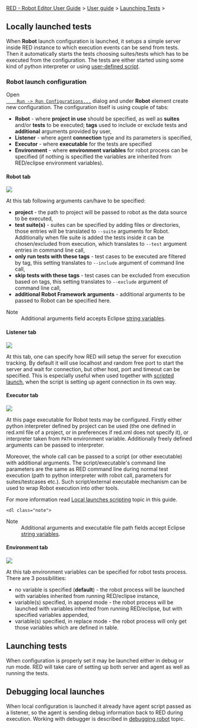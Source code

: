 <html>
<head>
<link href="PLUGINS_ROOT/org.robotframework.ide.eclipse.main.plugin.doc.user/help/style.css" rel="stylesheet" type="text/css"/>
</head>
<body>
<a href="index.html">RED - Robot Editor User Guide</a> &gt; <a href="user_guide/user_guide.html">User guide</a> &gt; <a href="user_guide/launching.html">Launching Tests</a> &gt; 
	<h2>Locally launched tests</h2>
<p>When <b>Robot</b> launch configuration is launched, it setups a simple server inside RED instance to which 
	execution events can be send from tests. Then it automatically starts the tests choosing suites/tests which
	has to be executed from the configuration. The tests are either started using some kind of python interpreter
	or using <a href="local_launch_scripting.html">user-defined script</a>.
	</p>
<h3>Robot launch configuration</h3>
<p>Open 
	<code><a class="command" href="javascript:executeCommand('org.eclipse.debug.ui.commands.OpenRunConfigurations')">
	Run -&gt; Run Configurations...</a></code> dialog and under <b>Robot</b> element create new configuration. The
	configuration itself is using couple of tabs:
	</p>
<ul>
<li><b>Robot</b> - where <b>project in use</b> should be specified, as well as <b>suites</b> and/or 
		<b>tests</b> to be executed; <b>tags</b> used to include or exclude tests and <b>additional</b> 
		arguments provided by user,
		</li>
<li><b>Listener</b> - where agent <b>connection</b> type and its parameters is specified,
		</li>
<li><b>Executor</b> - where <b>executable</b> for the tests are specified
		<li><b>Environment</b> - where <b>environment variables</b> for robot process can be specified (if nothing is
		specified the variables are inherited from RED/eclipse environment variables).
	</li></li></ul>
<h4>Robot tab</h4>
<img src="images/local_config_robot.png"/>
<p>At this tab following arguments can/have to be specified:
	</p>
<ul>
<li><b>project</b> - the path to project will be passed to robot as the data source to be executed,
		</li>
<li><b>test suite(s)</b> - suites can be specified by adding files or directories, those entries will
		be translated to <code>--suite</code> arguments for Robot. Additionally when file suite is added
		the tests inside it can be chosen/excluded from execution, which translates to <code>--test</code> argument entries
		in command line call,
		</li>
<li><b>only run tests with these tags</b> - test cases to be executed are filtered by tag, this setting
		translates to <code>--include</code> argument of command line call,
		</li>
<li><b>skip tests with these tags</b> - test cases can be excluded from execution based on tags,
		this setting translates to <code>--exclude</code> argument of command line call,
		</li>
<li><b>additional Robot Framework arguments</b> - additional arguments to be passed to Robot 
		can be specified here.
		</li>
</ul>
<dl class="note">
<dt>Note</dt>
<dd>Additional arguments field accepts Eclipse <a href="string_substitution.html">string variables</a>.</dd>
</dl>
<h4>Listener tab</h4>
<img src="images/local_config_listener.png"/>
<p>At this tab, one can specify how RED will setup the server for execution tracking. By default it 
	will use localhost and random free port to start the server and wait for connection, but
	other host, port and timeout can be specified. This is especially useful when used together with 
	<a href="local_launch_scripting.html">scripted launch</a>, when the script is setting up agent connection 
	in its own way.
	</p>
<h4>Executor tab</h4>
<img src="images/local_config_exec.png"/>
<p>At this page executable for Robot tests may be configured. Firstly either python interpreter defined
	by project can be used (the one defined in red.xml file of a project, or in preferences if red.xml does 
	not specify it), or interpreter taken from <code>PATH</code> environment variable. Additionally
	freely defined arguments can be passed to interpreter.
	</p>
<p>Moreover, the whole call can be passed to a script (or other executable) with additional arguments.
	The script/executable's command line parameters are the same as RED command line during normal test execution 
    (path to python interpreter with robot call, parameters for suites/testcases etc.). Such script/external executable 
    mechanism can be used to wrap Robot execution into other tools. 
	</p>
<p>For more information read <a href="local_launch_scripting.html">Local launches scripting</a> topic in this guide.
	
	<dl class="note">
<dt>Note</dt>
<dd>Additional arguments and executable file path fields accept Eclipse <a href="string_substitution.html">string variables</a>.</dd>
</dl>
<h4>Environment tab</h4>
<img src="images/local_config_env.png"/>
<p>At this tab environment variables can be specified for robot tests process. There are 3 possibilities:</p>
<ul>
<li>no variable is specified (<b>default</b>) - the robot process will be launched with variables inherited 
		from running RED/eclipse instance,</li>
<li>variable(s) specified, in append mode - the robot process will be launched with variables inherited
		from running RED/eclipse, but with specified variables appended,</li>
<li>variable(s) specified, in replace mode - the robot process will only get those variables which are
		defined in table.</li>
</ul>
<h2>Launching tests</h2>
<p>When configuration is properly set it may be launched either in debug or run mode. RED will 
	take care of setting up both server and agent as well as running the tests.
	</p>
<h2>Debugging local launches</h2>
<p>When local configuration is launched it already have agent script passed as a listener, so
	the agent is sending debug information back to RED during execution. Working with debugger is
	described in <a href="debug.html">debugging robot</a> topic.
	</p>
<br/>
<br/>
</p></body>
</html>